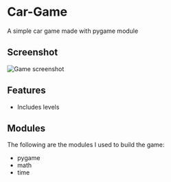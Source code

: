 # Car-Game

A simple car game made with pygame module

## Screenshot

![Game screenshot](images/game.jpg)

## Features
- Includes levels

## Modules
The following are the modules I used to build the game:

- pygame
- math
- time
